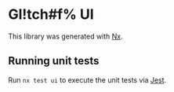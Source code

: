 # Gl!tch#f% UI

This library was generated with [Nx](https://nx.dev).

## Running unit tests

Run `nx test ui` to execute the unit tests via [Jest](https://jestjs.io).
